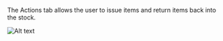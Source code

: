 The Actions tab allows the user to issue items and return items back into the stock.

![Alt text](images/gettingStarted/Traxsense-Actions.png)
